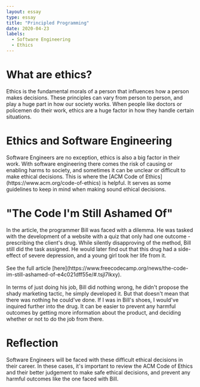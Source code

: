 ```yaml
---
layout: essay
type: essay
title: "Principled Programming"
date: 2020-04-23
labels:
  - Software Engineering
  - Ethics
---
```


<h1>What are ethics?</h1>
Ethics is the fundamental morals of a person that influences how a person makes decisions. These principles can vary from person to person, and play a huge part in how our society works. When people like doctors or policemen do their work, ethics are a huge factor in how they handle certain situations. 

<h1>Ethics and Software Engineering</h1>
Software Engineers are no exception, ethics is also a big factor in their work. With software engineering there comes the risk of causing or enabling harms to society, and sometimes it can be unclear or difficult to make ethical decisions. This is where the [ACM Code of Ethics](https://www.acm.org/code-of-ethics) is helpful. It serves as some guidelines to keep in mind when making sound ethical decisions.

<h1>"The Code I'm Still Ashamed Of"</h1>
In the article, the programmer Bill was faced with a dilemma. He was tasked with the development of a website with a quiz that only had one outcome - prescribing the client's drug. While silently disapproving of the method, Bill still did the task assigned. He would later find out that this drug had a side-effect of severe depression, and a young girl took her life from it.
<br>
<br>
See the full article [here](https://www.freecodecamp.org/news/the-code-im-still-ashamed-of-e4c021dff55e/#.tsjl7lkxy). 
<br>
<br>
In terms of just doing his job, Bill did nothing wrong, he didn't propose the shady marketing tactic, he simply developed it. But that doesn't mean that there was nothing he could've done. If I was in Bill's shoes, I would've inquired further into the drug. It can be easier to prevent any harmful outcomes by getting more information about the product, and deciding whether or not to do the job from there.

<h1>Reflection</h1>
Software Engineers will be faced with these difficult ethical decisions in their career. In these cases, it's important to review the ACM Code of Ethics and their better judgement to make safe ethical decisions, and prevent any harmful outcomes like the one faced with Bill.
